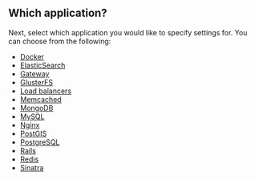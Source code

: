<!-- usedin: [ _legacy_docker/deployment] - post: -->


## Which application?

Next, select which application you would like to specify settings for. You can choose from the following:

*   [Docker](#docker)
*   [ElasticSearch](#elastic)
*   [Gateway](#gluster)
*   [GlusterFS](#gluster)
*   [Load balancers](#load_balancer)
*   [Memcached](#memcached)
*   [MongoDB](#mongo)
*   [MySQL](#mysql)
*   [Nginx](#nginx)
*   [PostGIS](#postgis)
*   [PostgreSQL](#postgresql)
*   [Rails](#rails)
*   [Redis](#redis)
*   [Sinatra](#sinatra)

